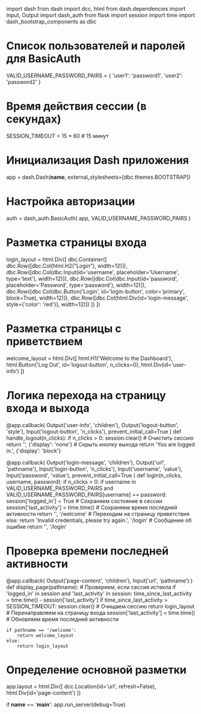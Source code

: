 import dash
from dash import dcc, html
from dash.dependencies import Input, Output
import dash_auth
from flask import session
import time
import dash_bootstrap_components as dbc

# Список пользователей и паролей для BasicAuth
VALID_USERNAME_PASSWORD_PAIRS = {
    'user1': 'password1',
    'user2': 'password2'
}

# Время действия сессии (в секундах)
SESSION_TIMEOUT = 15 * 60  # 15 минут

# Инициализация Dash приложения
app = dash.Dash(__name__, external_stylesheets=[dbc.themes.BOOTSTRAP])

# Настройка авторизации
auth = dash_auth.BasicAuth(
    app,
    VALID_USERNAME_PASSWORD_PAIRS
)

# Разметка страницы входа
login_layout = html.Div([
    dbc.Container([
        dbc.Row([dbc.Col(html.H2("Login"), width=12)]),
        dbc.Row([dbc.Col(dbc.Input(id='username', placeholder='Username', type='text'), width=12)]),
        dbc.Row([dbc.Col(dbc.Input(id='password', placeholder='Password', type='password'), width=12)]),
        dbc.Row([dbc.Col(dbc.Button('Login', id='login-button', color='primary', block=True), width=12)]),
        dbc.Row([dbc.Col(html.Div(id='login-message', style={'color': 'red'}), width=12)])
    ])
])

# Разметка страницы с приветствием
welcome_layout = html.Div([
    html.H1('Welcome to the Dashboard'),
    html.Button('Log Out', id='logout-button', n_clicks=0),
    html.Div(id='user-info')
])

# Логика перехода на страницу входа и выхода
@app.callback(
    Output('user-info', 'children'),
    Output('logout-button', 'style'),
    Input('logout-button', 'n_clicks'),
    prevent_initial_call=True
)
def handle_logout(n_clicks):
    if n_clicks > 0:
        session.clear()  # Очистить сессию
        return '', {'display': 'none'}  # Скрыть кнопку выхода
    return 'You are logged in.', {'display': 'block'}

@app.callback(
    Output('login-message', 'children'),
    Output('url', 'pathname'),
    Input('login-button', 'n_clicks'),
    Input('username', 'value'),
    Input('password', 'value'),
    prevent_initial_call=True
)
def login(n_clicks, username, password):
    if n_clicks > 0:
        if username in VALID_USERNAME_PASSWORD_PAIRS and VALID_USERNAME_PASSWORD_PAIRS[username] == password:
            session['logged_in'] = True  # Сохраняем состояние в сессии
            session['last_activity'] = time.time()  # Сохраняем время последней активности
            return '', '/welcome'  # Переходим на страницу приветствия
        else:
            return 'Invalid credentials, please try again.', '/login'  # Сообщение об ошибке
    return '', '/login'

# Проверка времени последней активности
@app.callback(
    Output('page-content', 'children'),
    Input('url', 'pathname')
)
def display_page(pathname):
    # Проверяем, если сессия истекла
    if 'logged_in' in session and 'last_activity' in session:
        time_since_last_activity = time.time() - session['last_activity']
        if time_since_last_activity > SESSION_TIMEOUT:
            session.clear()  # Очищаем сессию
            return login_layout  # Перенаправляем на страницу входа
        session['last_activity'] = time.time()  # Обновляем время последней активности

    if pathname == '/welcome':
        return welcome_layout
    else:
        return login_layout

# Определение основной разметки
app.layout = html.Div([
    dcc.Location(id='url', refresh=False),
    html.Div(id='page-content')
])

if __name__ == '__main__':
    app.run_server(debug=True)
